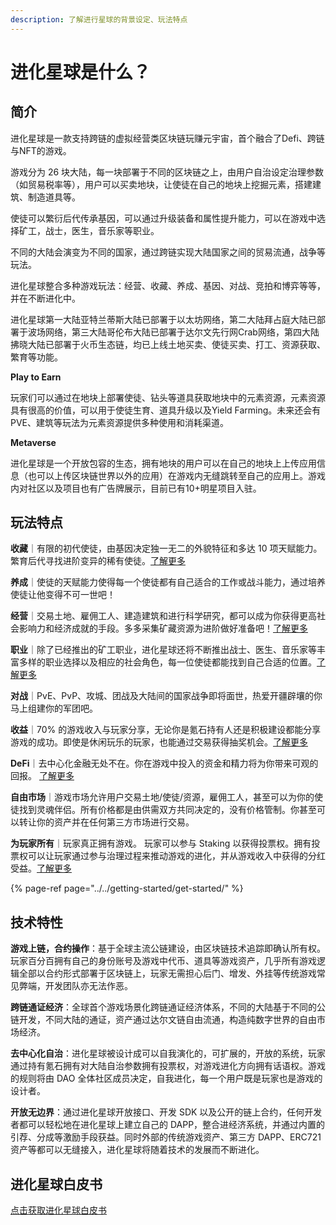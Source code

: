 ```yaml
---
description: 了解进行星球的背景设定、玩法特点
---
```


# 进化星球是什么？

## 简介

进化星球是一款支持跨链的虚拟经营类区块链玩赚元宇宙，首个融合了Defi、跨链与NFT的游戏。

游戏分为 26 块大陆，每一块部署于不同的区块链之上，由用户自治设定治理参数（如贸易税率等），用户可以买卖地块，让使徒在自己的地块上挖掘元素，搭建建筑、制造道具等。

使徒可以繁衍后代传承基因，可以通过升级装备和属性提升能力，可以在游戏中选择矿工，战士，医生，音乐家等职业。

不同的大陆会演变为不同的国家，通过跨链实现大陆国家之间的贸易流通，战争等玩法。

进化星球整合多种游戏玩法：经营、收藏、养成、基因、对战、竞拍和博弈等等，并在不断进化中。

进化星球第一大陆亚特兰蒂斯大陆已部署于以太坊网络，第二大陆拜占庭大陆已部署于波场网络，第三大陆哥伦布大陆已部署于达尔文先行网Crab网络，第四大陆拂晓大陆已部署于火币生态链，均已上线土地买卖、使徒买卖、打工、资源获取、繁育等功能。

**Play to Earn**

玩家们可以通过在地块上部署使徒、钻头等道具获取地块中的元素资源，元素资源具有很高的价值，可以用于使徒生育、道具升级以及Yield Farming。未来还会有PVE、建筑等玩法为元素资源提供多种使用和消耗渠道。

**Metaverse**

进化星球是一个开放包容的生态，拥有地块的用户可以在自己的地块上上传应用信息（也可以上传区块链世界以外的应用）在游戏内无缝跳转至自己的应用上。游戏内对社区以及项目也有广告牌展示，目前已有10+明星项目入驻。

## 玩法特点

**收藏**｜有限的初代使徒，由基因决定独一无二的外貌特征和多达 10 项天赋能力。繁育后代寻找进阶变异的稀有使徒。[了解更多](../../getting-started/game-entities/apostle/)

**养成**｜使徒的天赋能力使得每一个使徒都有自己适合的工作或战斗能力，通过培养使徒让他变得不可一世吧！

**经营**｜交易土地、雇佣工人、建造建筑和进行科学研究，都可以成为你获得更高社会影响力和经济成就的手段。多多采集矿藏资源为进阶做好准备吧！[了解更多](../../advanced/trading/)

**职业**｜除了已经推出的矿工职业，进化星球还将不断推出战士、医生、音乐家等丰富多样的职业选择以及相应的社会角色，每一位使徒都能找到自己合适的位置。[了解更多](../../getting-started/game-entities/apostle/skills.md#occupations)

**对战**｜PvE、PvP、攻城、团战及大陆间的国家战争即将面世，热爱开疆辟壤的你马上组建你的军团吧。

**收益**｜70% 的游戏收入与玩家分享，无论你是氪石持有人还是积极建设都能分享游戏的成功。即使是休闲玩乐的玩家，也能通过交易获得抽奖机会。[了解更多](../../advanced/evolution-land-dao/revenue-model.md)

**DeFi**｜去中心化金融无处不在。你在游戏中投入的资金和精力将为你带来可观的回报。 [了解更多](../../advanced/furnace.md)

**自由市场**｜游戏市场允许用户交易土地/使徒/资源，雇佣工人，甚至可以为你的使徒找到灵魂伴侣。所有价格都是由供需双方共同决定的，没有价格管制。你甚至可以转让你的资产并在任何第三方市场进行交易。

**为玩家所有**｜玩家真正拥有游戏。 玩家可以参与 Staking 以获得投票权。拥有投票权可以让玩家通过参与治理过程来推动游戏的进化，并从游戏收入中获得的分红受益。[了解更多](../../advanced/evolution-land-dao/)

{% page-ref page="../../getting-started/get-started/" %}

## 技术特性

**游戏上链，合约操作**：基于全球主流公链建设，由区块链技术追踪即确认所有权。玩家百分百拥有自己的身份账号及游戏中代币、道具等游戏资产，几乎所有游戏逻辑全部以合约形式部署于区块链上，玩家无需担心后门、增发、外挂等传统游戏常见弊端，开发团队亦无法作恶。

**跨链通证经济**：全球首个游戏场景化跨链通证经济体系，不同的大陆基于不同的公链开发，不同大陆的通证，资产通过达尔文链自由流通，构造纯数字世界的自由市场经济。

**去中心化自治**：进化星球被设计成可以⾃我演化的，可扩展的，开放的系统，玩家通过持有氪石拥有对大陆自治参数拥有投票权，对游戏进化方向拥有话语权。游戏的规则将由 DAO 全体社区成员决定，⾃我进化，每⼀个⽤户既是玩家也是游戏的设计者。

**开放无边界**：通过进化星球开放接口、开发 SDK 以及公开的链上合约，任何开发者都可以轻松地在进化星球上建立自己的 DAPP，整合进经济系统，并通过内置的引荐、分成等激励手段获益。同时外部的传统游戏资产、第三方 DAPP、ERC721 资产等都可以无缝接入，进化星球将随着技术的发展而不断进化。

## 进化星球白皮书

[点击获取进化星球白皮书](https://imgland.l2me.com/files/evolutionland/whitepaper_cn.pdf?t=20181008)

